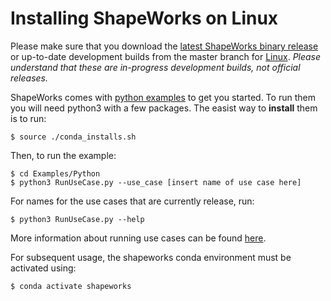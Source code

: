 
Installing ShapeWorks on Linux
=====================

Please make sure that you download the [latest ShapeWorks binary release](https://github.com/SCIInstitute/ShapeWorks/releases/latest) or up-to-date development builds from the master branch for [Linux](https://github.com/SCIInstitute/ShapeWorks/releases/tag/dev-linux). *Please understand that these are in-progress development builds, not official releases.*


ShapeWorks comes with [python examples](../UseCases/UseCases.md) to get you started. To run them you will
need python3 with a few packages.  The easist way to **install** them is to run:

```
$ source ./conda_installs.sh
```

Then, to run the example:

```
$ cd Examples/Python
$ python3 RunUseCase.py --use_case [insert name of use case here]
```

For names for the use cases that are currently release, run:

```
$ python3 RunUseCase.py --help
```

More information about running use cases can be found [here](../UseCases/UseCases.md#running-the-use-cases).


For subsequent usage, the shapeworks conda environment must be activated using:

```
$ conda activate shapeworks
```
